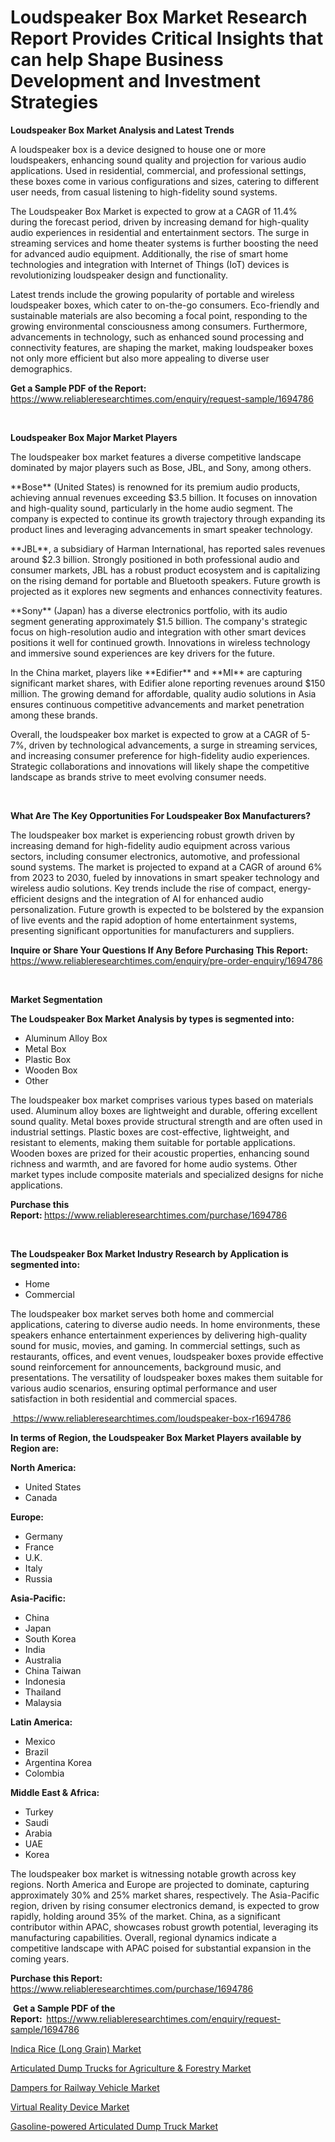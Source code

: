 <p><h1>Loudspeaker Box Market Research Report Provides Critical Insights that can help Shape Business Development and Investment Strategies</h1></p><p><strong>Loudspeaker Box Market Analysis and Latest Trends</strong></p>
<p><p>A loudspeaker box is a device designed to house one or more loudspeakers, enhancing sound quality and projection for various audio applications. Used in residential, commercial, and professional settings, these boxes come in various configurations and sizes, catering to different user needs, from casual listening to high-fidelity sound systems.</p><p>The Loudspeaker Box Market is expected to grow at a CAGR of 11.4% during the forecast period, driven by increasing demand for high-quality audio experiences in residential and entertainment sectors. The surge in streaming services and home theater systems is further boosting the need for advanced audio equipment. Additionally, the rise of smart home technologies and integration with Internet of Things (IoT) devices is revolutionizing loudspeaker design and functionality.</p><p>Latest trends include the growing popularity of portable and wireless loudspeaker boxes, which cater to on-the-go consumers. Eco-friendly and sustainable materials are also becoming a focal point, responding to the growing environmental consciousness among consumers. Furthermore, advancements in technology, such as enhanced sound processing and connectivity features, are shaping the market, making loudspeaker boxes not only more efficient but also more appealing to diverse user demographics.</p></p>
<p><strong>Get a Sample PDF of the Report:&nbsp;</strong> <a href="https://www.reliableresearchtimes.com/enquiry/request-sample/1694786?utm_campaign=2105&utm_medium=2&utm_source=Github&utm_content=ia&utm_term=05022025&utm_id=loudspeaker-box">https://www.reliableresearchtimes.com/enquiry/request-sample/1694786</a></p>
<p>&nbsp;</p>
<p><strong>Loudspeaker Box Major Market Players</strong></p>
<p><p>The loudspeaker box market features a diverse competitive landscape dominated by major players such as Bose, JBL, and Sony, among others. </p><p>**Bose** (United States) is renowned for its premium audio products, achieving annual revenues exceeding $3.5 billion. It focuses on innovation and high-quality sound, particularly in the home audio segment. The company is expected to continue its growth trajectory through expanding its product lines and leveraging advancements in smart speaker technology.</p><p>**JBL**, a subsidiary of Harman International, has reported sales revenues around $2.3 billion. Strongly positioned in both professional audio and consumer markets, JBL has a robust product ecosystem and is capitalizing on the rising demand for portable and Bluetooth speakers. Future growth is projected as it explores new segments and enhances connectivity features.</p><p>**Sony** (Japan) has a diverse electronics portfolio, with its audio segment generating approximately $1.5 billion. The company's strategic focus on high-resolution audio and integration with other smart devices positions it well for continued growth. Innovations in wireless technology and immersive sound experiences are key drivers for the future.</p><p>In the China market, players like **Edifier** and **MI** are capturing significant market shares, with Edifier alone reporting revenues around $150 million. The growing demand for affordable, quality audio solutions in Asia ensures continuous competitive advancements and market penetration among these brands.</p><p>Overall, the loudspeaker box market is expected to grow at a CAGR of 5-7%, driven by technological advancements, a surge in streaming services, and increasing consumer preference for high-fidelity audio experiences. Strategic collaborations and innovations will likely shape the competitive landscape as brands strive to meet evolving consumer needs.</p></p>
<p>&nbsp;</p>
<p><strong>What Are The Key Opportunities For Loudspeaker Box Manufacturers?</strong></p>
<p><p>The loudspeaker box market is experiencing robust growth driven by increasing demand for high-fidelity audio equipment across various sectors, including consumer electronics, automotive, and professional sound systems. The market is projected to expand at a CAGR of around 6% from 2023 to 2030, fueled by innovations in smart speaker technology and wireless audio solutions. Key trends include the rise of compact, energy-efficient designs and the integration of AI for enhanced audio personalization. Future growth is expected to be bolstered by the expansion of live events and the rapid adoption of home entertainment systems, presenting significant opportunities for manufacturers and suppliers.</p></p>
<p><strong>Inquire or Share Your Questions If Any Before Purchasing This Report:</strong> <a href="https://www.reliableresearchtimes.com/enquiry/pre-order-enquiry/1694786?utm_campaign=2105&utm_medium=2&utm_source=Github&utm_content=ia&utm_term=05022025&utm_id=loudspeaker-box">https://www.reliableresearchtimes.com/enquiry/pre-order-enquiry/1694786</a></p>
<p>&nbsp;</p>
<p><strong>Market Segmentation</strong></p>
<p><strong>The Loudspeaker Box Market Analysis by types is segmented into:</strong></p>
<p><ul><li>Aluminum Alloy Box</li><li>Metal Box</li><li>Plastic Box</li><li>Wooden Box</li><li>Other</li></ul></p>
<p><p>The loudspeaker box market comprises various types based on materials used. Aluminum alloy boxes are lightweight and durable, offering excellent sound quality. Metal boxes provide structural strength and are often used in industrial settings. Plastic boxes are cost-effective, lightweight, and resistant to elements, making them suitable for portable applications. Wooden boxes are prized for their acoustic properties, enhancing sound richness and warmth, and are favored for home audio systems. Other market types include composite materials and specialized designs for niche applications.</p></p>
<p><strong>Purchase this Report:&nbsp;</strong><a href="https://www.reliableresearchtimes.com/purchase/1694786?utm_campaign=2105&utm_medium=2&utm_source=Github&utm_content=ia&utm_term=05022025&utm_id=loudspeaker-box">https://www.reliableresearchtimes.com/purchase/1694786</a></p>
<p>&nbsp;</p>
<p><strong>The Loudspeaker Box Market Industry Research by Application is segmented into:</strong></p>
<p><ul><li>Home</li><li>Commercial</li></ul></p>
<p><p>The loudspeaker box market serves both home and commercial applications, catering to diverse audio needs. In home environments, these speakers enhance entertainment experiences by delivering high-quality sound for music, movies, and gaming. In commercial settings, such as restaurants, offices, and event venues, loudspeaker boxes provide effective sound reinforcement for announcements, background music, and presentations. The versatility of loudspeaker boxes makes them suitable for various audio scenarios, ensuring optimal performance and user satisfaction in both residential and commercial spaces.</p></p>
<p><a href="https://www.reliableresearchtimes.com/loudspeaker-box-r1694786?utm_campaign=2105&utm_medium=2&utm_source=Github&utm_content=ia&utm_term=05022025&utm_id=loudspeaker-box">&nbsp;https://www.reliableresearchtimes.com/loudspeaker-box-r1694786</a></p>
<p><strong>In terms of Region, the Loudspeaker Box Market Players available by Region are:</strong></p>
<p>
    <p> <strong> North America: </strong>
        <ul>
            <li>United States</li>
            <li>Canada</li>
        </ul>
        </p> 
    <p> <strong> Europe: </strong>
        <ul>
            <li>Germany</li>
            <li>France</li>
            <li>U.K.</li>
            <li>Italy</li>
            <li>Russia</li>
        </ul>
        </p> 
    <p> <strong> Asia-Pacific: </strong>
        <ul>
            <li>China</li>
            <li>Japan</li>
            <li>South Korea</li>
            <li>India</li>
            <li>Australia</li>
            <li>China Taiwan</li>
            <li>Indonesia</li>
            <li>Thailand</li>
            <li>Malaysia</li>
        </ul>
        </p> 
    <p> <strong> Latin America: </strong>
        <ul>
            <li>Mexico</li>
            <li>Brazil</li>
            <li>Argentina Korea</li>
            <li>Colombia</li>
        </ul>
        </p> 
    <p> <strong> Middle East & Africa: </strong>
        <ul>
            <li>Turkey</li>
            <li>Saudi</li>
            <li>Arabia</li>
            <li>UAE</li>
            <li>Korea</li>
        </ul>
    </p>
    </p>
<p><p>The loudspeaker box market is witnessing notable growth across key regions. North America and Europe are projected to dominate, capturing approximately 30% and 25% market shares, respectively. The Asia-Pacific region, driven by rising consumer electronics demand, is expected to grow rapidly, holding around 35% of the market. China, as a significant contributor within APAC, showcases robust growth potential, leveraging its manufacturing capabilities. Overall, regional dynamics indicate a competitive landscape with APAC poised for substantial expansion in the coming years.</p></p>
<p><strong>Purchase this Report: </strong><a href="https://www.reliableresearchtimes.com/purchase/1694786?utm_campaign=2105&utm_medium=2&utm_source=Github&utm_content=ia&utm_term=05022025&utm_id=loudspeaker-box">https://www.reliableresearchtimes.com/purchase/1694786</a></p>
<p>&nbsp;<strong>Get a Sample PDF of the Report:&nbsp;&nbsp;</strong><a href="https://www.reliableresearchtimes.com/enquiry/request-sample/1694786?utm_campaign=2105&utm_medium=2&utm_source=Github&utm_content=ia&utm_term=05022025&utm_id=loudspeaker-box">https://www.reliableresearchtimes.com/enquiry/request-sample/1694786</a></p>
<p><strong></strong></p>
<p><p><a href="https://www.linkedin.com/pulse/indica-rice-long-grain-market-evolution-future-outlook-3t8ke?utm_campaign=2105&utm_medium=2&utm_source=Github&utm_content=ia&utm_term=05022025&utm_id=loudspeaker-box">Indica Rice (Long Grain) Market</a></p><p><a href="https://www.linkedin.com/pulse/projected-revenue-demand-articulated-dump-trucks-agriculture-ao8yc?utm_campaign=2105&utm_medium=2&utm_source=Github&utm_content=ia&utm_term=05022025&utm_id=loudspeaker-box">Articulated Dump Trucks for Agriculture & Forestry Market</a></p><p><a href="https://www.linkedin.com/pulse/key-drivers-dampers-railway-vehicle-market-expansion-a1nvf?utm_campaign=2105&utm_medium=2&utm_source=Github&utm_content=ia&utm_term=05022025&utm_id=loudspeaker-box">Dampers for Railway Vehicle Market</a></p><p><a href="https://github.com/MariaWashington76/Market-Research-Report-List-1/blob/main/virtual-reality-device-market.md?utm_campaign=2105&utm_medium=2&utm_source=Github&utm_content=ia&utm_term=05022025&utm_id=loudspeaker-box">Virtual Reality Device Market</a></p><p><a href="https://www.linkedin.com/pulse/gasoline-powered-articulated-dump-truck-market-study-caxsc?utm_campaign=2105&utm_medium=2&utm_source=Github&utm_content=ia&utm_term=05022025&utm_id=loudspeaker-box">Gasoline-powered Articulated Dump Truck Market</a></p></p>